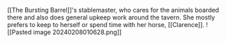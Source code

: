 [[The Bursting Barrel]]'s stablemaster, who cares for the animals boarded there and also does general upkeep work around the tavern. She mostly prefers to keep to herself or spend time with her horse, [[Clarence]].
![[Pasted image 20240208010628.png]]